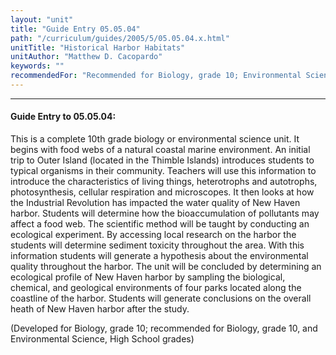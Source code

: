 ```yaml
---
layout: "unit"
title: "Guide Entry 05.05.04"
path: "/curriculum/guides/2005/5/05.05.04.x.html"
unitTitle: "Historical Harbor Habitats"
unitAuthor: "Matthew D. Cacopardo"
keywords: ""
recommendedFor: "Recommended for Biology, grade 10; Environmental Science, grades 9-12."
---
```

<body>
<hr/>
<h4>
Guide Entry to 05.05.04:
</h4>
<p>
This is a complete 10th grade biology or environmental science unit. It begins with food webs of a natural coastal marine environment. An initial trip to Outer Island (located in the Thimble Islands) introduces students to typical organisms in their community. Teachers will use this information to introduce the characteristics of living things, heterotrophs and autotrophs, photosynthesis, cellular respiration and microscopes. It then looks at how the Industrial Revolution has impacted the water quality of New Haven harbor. Students will determine how the bioaccumulation of pollutants may affect a food web. The scientific method will be taught by conducting an ecological experiment. By accessing local research on the harbor the students will determine sediment toxicity throughout the area. With this information students will generate a hypothesis about the environmental quality throughout the harbor. The unit will be concluded by determining an ecological profile of New Haven harbor by sampling the biological, chemical, and geological environments of four parks located along the coastline of the harbor. Students will generate conclusions on the overall heath of New Haven harbor after the study.
</p>
<p>
(Developed for Biology, grade 10; recommended for Biology, grade 10, and Environmental Science, High School grades)
</p>
</body>
